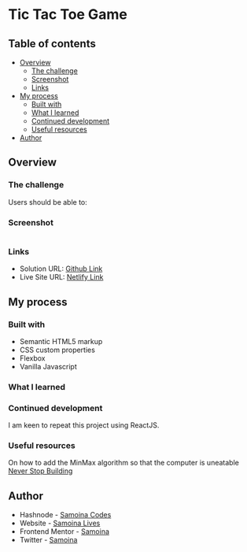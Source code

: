 # Tic Tac Toe Game

## Table of contents

- [Overview](#overview)
  - [The challenge](#the-challenge)
  - [Screenshot](#screenshot)
  - [Links](#links)
- [My process](#my-process)
  - [Built with](#built-with)
  - [What I learned](#what-i-learned)
  - [Continued development](#continued-development)
  - [Useful resources](#useful-resources)
- [Author](#author)

## Overview

### The challenge

Users should be able to:

### Screenshot

![]()

### Links

- Solution URL: [Github Link](https://github.com/samoina/tic-tac-toe-vanillaJS)
- Live Site URL: [Netlify Link](.netlify.app)

## My process

### Built with

- Semantic HTML5 markup
- CSS custom properties
- Flexbox
- Vanilla Javascript

### What I learned

### Continued development

I am keen to repeat this project using ReactJS.

### Useful resources

On how to add the MinMax algorithm so that the computer is uneatable [Never Stop Building](https://www.neverstopbuilding.com/blog/minimax)

## Author

- Hashnode - [Samoina Codes](https://samoina.hashnode.dev/)
- Website - [Samoina Lives](https://samoinalives.wordpress.com/)
- Frontend Mentor - [Samoina](https://www.frontendmentor.io/profile/samoina)
- Twitter - [Samoina](https://www.twitter.com/samoina)
